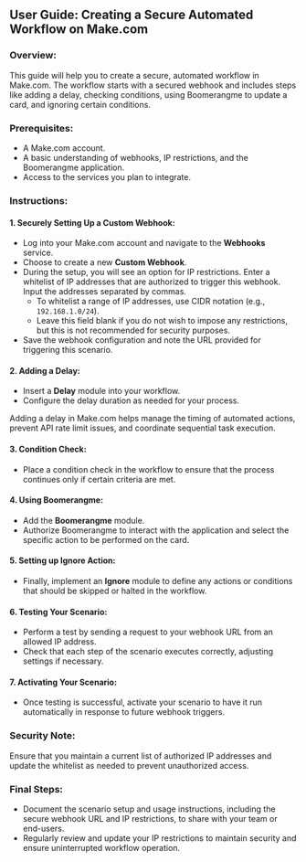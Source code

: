 ## User Guide: Creating a Secure Automated Workflow on Make.com

### Overview:
This guide will help you to create a secure, automated workflow in Make.com. The workflow starts with a secured webhook and includes steps like adding a delay, checking conditions, using Boomerangme to update a card, and ignoring certain conditions.

### Prerequisites:
- A Make.com account.
- A basic understanding of webhooks, IP restrictions, and the Boomerangme application.
- Access to the services you plan to integrate.

### Instructions:

#### 1. Securely Setting Up a Custom Webhook:
   - Log into your Make.com account and navigate to the **Webhooks** service.
   - Choose to create a new **Custom Webhook**.
   - During the setup, you will see an option for IP restrictions. Enter a whitelist of IP addresses that are authorized to trigger this webhook. Input the addresses separated by commas.
     - To whitelist a range of IP addresses, use CIDR notation (e.g., `192.168.1.0/24`).
     - Leave this field blank if you do not wish to impose any restrictions, but this is not recommended for security purposes.
   - Save the webhook configuration and note the URL provided for triggering this scenario.

#### 2. Adding a Delay:
   - Insert a **Delay** module into your workflow.
   - Configure the delay duration as needed for your process.

Adding a delay in Make.com helps manage the timing of automated actions, prevent API rate limit issues, and coordinate sequential task execution.

#### 3. Condition Check:
   - Place a condition check in the workflow to ensure that the process continues only if certain criteria are met.

#### 4. Using Boomerangme:
   - Add the **Boomerangme** module.
   - Authorize Boomerangme to interact with the application and select the specific action to be performed on the card.

#### 5. Setting up Ignore Action:
   - Finally, implement an **Ignore** module to define any actions or conditions that should be skipped or halted in the workflow.

#### 6. Testing Your Scenario:
   - Perform a test by sending a request to your webhook URL from an allowed IP address.
   - Check that each step of the scenario executes correctly, adjusting settings if necessary.

#### 7. Activating Your Scenario:
   - Once testing is successful, activate your scenario to have it run automatically in response to future webhook triggers.

### Security Note:
Ensure that you maintain a current list of authorized IP addresses and update the whitelist as needed to prevent unauthorized access.

### Final Steps:
- Document the scenario setup and usage instructions, including the secure webhook URL and IP restrictions, to share with your team or end-users.
- Regularly review and update your IP restrictions to maintain security and ensure uninterrupted workflow operation.

